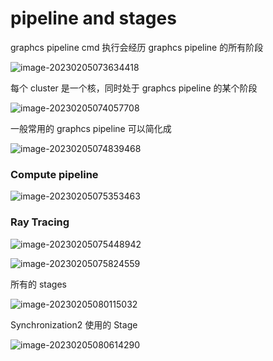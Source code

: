 # pipeline and stages

graphcs pipeline cmd 执行会经历 graphcs pipeline 的所有阶段

![image-20230205073634418](https://image-1253155090.cos.ap-nanjing.myqcloud.com/202302050736499.png)



每个 cluster 是一个核，同时处于 graphcs pipeline 的某个阶段

![image-20230205074057708](https://image-1253155090.cos.ap-nanjing.myqcloud.com/202302050740818.png)



一般常用的 graphcs pipeline 可以简化成

![image-20230205074839468](https://image-1253155090.cos.ap-nanjing.myqcloud.com/202302050748541.png)



### Compute pipeline

![image-20230205075353463](https://image-1253155090.cos.ap-nanjing.myqcloud.com/202302050753511.png)

### Ray Tracing

![image-20230205075448942](https://image-1253155090.cos.ap-nanjing.myqcloud.com/202302050754010.png)

![image-20230205075824559](https://image-1253155090.cos.ap-nanjing.myqcloud.com/202302050758597.png)

所有的 stages

![image-20230205080115032](https://image-1253155090.cos.ap-nanjing.myqcloud.com/202302050801187.png)

Synchronization2 使用的 Stage

![image-20230205080614290](https://image-1253155090.cos.ap-nanjing.myqcloud.com/202302050806457.png)
